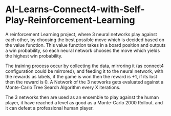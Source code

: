 # AI-Learns-Connect4-with-Self-Play-Reinforcement-Learning
A reinforcement Learning project, where 3 neural networks play against each other, by choosing the best possible move which is decided based on the value function. This value function takes in a board position and outputs a win probability, so each neural network chooses the move which yields the highest win probability.

The training process occur by collecting the data, mirroring it (as connect4 configuration could be mirrored), and feeding it to the neural network, with the rewards as labels, if the game is won then the reward is +1, if its lost then the reward is 0. A Network of the 3 networks gets evaluated against a Monte-Carlo Tree Search Algorithm every X iterations.


The 3 networks then are used as an ensemble to play against the human player, it have reached a level as good as a Monte-Carlo 2000 Rollout. and it can defeat a professional human player.
